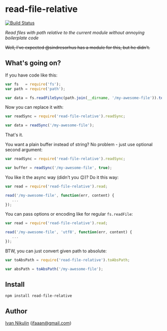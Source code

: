 # read-file-relative
[![Build Status](https://api.travis-ci.org/inikulin/read-file-relative.svg)](https://travis-ci.org/inikulin/read-file-relative)

*Read files with path relative to the current module without annoying boilerplate code*

~~Well, I've expected @sindresorhus has a module for this, but he didn't.~~

## What's going on?

If you have code like this:
```js
var fs   = require('fs');
var path = require('path');

var data = fs.readFileSync(path.join(__dirname, '/my-awesome-file')).toString();
```

Now you can replace it with:
```js
var readSync = require('read-file-relative').readSync;

var data = readSync('/my-awesome-file');
```

That's it.

You want a plain buffer instead of string? No problem - just use optional second argument:
```js
var readSync = require('read-file-relative').readSync;

var buffer = readSync('/my-awesome-file', true);
```

You like it the async way (didn't you :wink:)? Do it this way:
```js
var read = require('read-file-relative').read;

read('/my-awesome-file', function(err, content) {
   ...
});
```

You can pass options or encoding like for regular `fs.readFile`:
```js
var read = require('read-file-relative').read;

read('/my-awesome-file', 'utf8', function(err, content) {
   ...
});
```

BTW, you can just convert given path to absolute:
```js
var toAbsPath = require('read-file-relative').toAbsPath;

var absPath = toAbsPath('/my-awesome-file');
```

## Install
```
npm install read-file-relative
```

## Author
[Ivan Nikulin](https://github.com/inikulin) (ifaaan@gmail.com)
